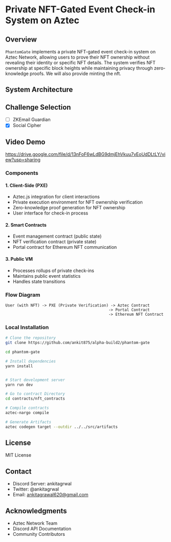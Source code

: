 # Private NFT-Gated Event Check-in System on Aztec

## Overview

`PhantomGate` implements a private NFT-gated event check-in system on Aztec Network, allowing users to prove their NFT ownership without revealing their identity or specific NFT details. The system verifies NFT ownership at specific block heights while maintaining privacy through zero-knowledge proofs. We will also provide minting the nft.

## System Architecture

## Challenge Selection

- [ ] ZKEmail Guardian
- [x] Social Cipher

## Video Demo

https://drive.google.com/file/d/13nFoF6wLdBG9dmjEhVkuu7vEoUdDLtLY/view?usp=sharing

### Components

#### 1. Client-Side (PXE)
- Aztec.js integration for client interactions
- Private execution environment for NFT ownership verification
- Zero-knowledge proof generation for NFT ownership
- User interface for check-in process


#### 2. Smart Contracts
- Event management contract (public state)
- NFT verification contract (private state)
- Portal contract for Ethereum NFT communication

#### 3. Public VM
- Processes rollups of private check-ins
- Maintains public event statistics
- Handles state transitions

### Flow Diagram

```
User (with NFT) -> PXE (Private Verification) -> Aztec Contract
                                             -> Portal Contract
                                             -> Ethereum NFT Contract
```

### Local Installation
```bash
# Clone the repository
git clone https://github.com/ankit875/alpha-build2/phantom-gate

cd phantom-gate

# Install dependencies
yarn install


# Start development server
yarn run dev
```

```bash
# Go to contract Directory
cd contracts/nft_contracts

# Compile contracts
aztec-nargo compile

# Generate Artifacts
aztec codegen target --outdir ../../src/artifacts
```


## License
MIT License

## Contact
- Discord Server: ankitagrwal
- Twitter: @ankitagrwal
- Email: ankitagrawal620@gmail.com

## Acknowledgments
- Aztec Network Team
- Discord API Documentation
- Community Contributors
